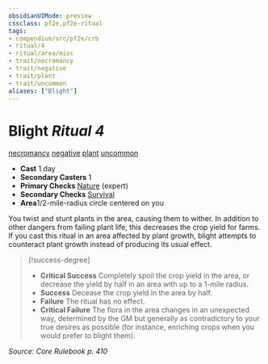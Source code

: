 ```yaml
---
obsidianUIMode: preview
cssclass: pf2e,pf2e-ritual
tags:
- compendium/src/pf2e/crb
- ritual/4
- ritual/area/misc
- trait/necromancy
- trait/negative
- trait/plant
- trait/uncommon
aliases: ["Blight"]
---
```

# Blight *Ritual 4*  
[necromancy](rules/traits/necromancy.md)  [negative](rules/traits/negative.md)  [plant](rules/traits/plant.md)  [uncommon](rules/traits/uncommon.md)  

- **Cast** 1 day
- **Secondary Casters** 1
- **Primary Checks** [Nature](compendium/skills.md#Nature) (expert)
- **Secondary Checks** [Survival](compendium/skills.md#Survival)
- **Area**1/2-mile-radius circle centered on you

You twist and stunt plants in the area, causing them to wither. In addition to other dangers from failing plant life, this decreases the crop yield for farms. If you cast this ritual in an area affected by plant growth, blight attempts to counteract plant growth instead of producing its usual effect.

> [!success-degree] 
> - **Critical Success** Completely spoil the crop yield in the area, or decrease the yield by half in an area with up to a 1-mile radius.
> - **Success** Decease the crop yield in the area by half.
> - **Failure** The ritual has no effect.
> - **Critical Failure** The flora in the area changes in an unexpected way, determined by the GM but generally as contradictory to your true desires as possible (for instance, enriching crops when you would prefer to blight them).

*Source: Core Rulebook p. 410*